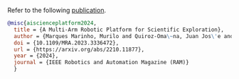 Refer to the following [publication](https://arxiv.org/abs/2210.11877).

```bib
@misc{aiscienceplatform2024,
  title = {A Multi-Arm Robotic Platform for Scientific Exploration},
  author = {Marques Marinho, Murilo and Quiroz-Oma\~na, Juan Jos\'e and Harada, Kanako},
  doi = {10.1109/MRA.2023.3336472},
  url = {https://arxiv.org/abs/2210.11877},
  year = {2024},
  journal = {IEEE Robotics and Automation Magazine (RAM)}
  } 
```

